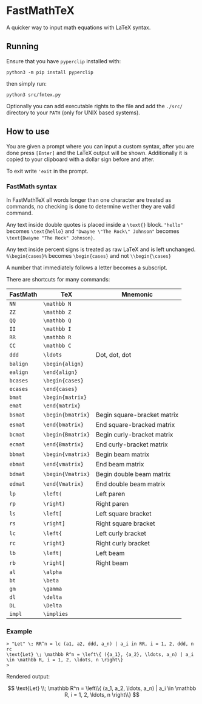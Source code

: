 # FastMathTeX

A quicker way to input math equations with LaTeX syntax.

## Running

Ensure that you have `pyperclip` installed with:

```shell
python3 -m pip install pyperclip
```

then simply run:

```shell
python3 src/fmtex.py
```

Optionally you can add executable rights to the file and add the `./src/`
directory to your `PATH` (only for UNIX based systems).

## How to use

You are given a prompt where you can input a custom syntax, after you are done
press `[Enter]` and the LaTeX output will be shown. Additionally it is copied to
your clipboard with a dollar sign before and after.

To exit write `'exit` in the prompt.

### FastMath syntax

In FastMathTeX all words longer than one character are treated as commands, no
checking is done to determine wether they are valid command.

Any text inside double quotes is placed inside a `\text{}` block.
`"hello"` becomes `\text{hello}` and `"Dwayne \"The Rock\" Johnson"` becomes
`\text{Dwayne "The Rock" Johnson}`.

Any text inside percent signs is treated as raw LaTeX and is left unchanged.
`%\begin{cases}%` becomes `\begin{cases}` and not `\\begin{\cases}`

A number that immediately follows a letter becomes a subscript.

There are shortcuts for many commands:

| FastMath | TeX               | Mnemonic                    |
| -------- | ----------------- | --------------------------- |
| `NN`     | `\mathbb N`       |                             |
| `ZZ`     | `\mathbb Z`       |                             |
| `QQ`     | `\mathbb Q`       |                             |
| `II`     | `\mathbb I`       |                             |
| `RR`     | `\mathbb R`       |                             |
| `CC`     | `\mathbb C`       |                             |
| `ddd`    | `\ldots`          | Dot, dot, dot               |
| `balign` | `\begin{align}`   |                             |
| `ealign` | `\end{align}`     |                             |
| `bcases` | `\begin{cases}`   |                             |
| `ecases` | `\end{cases}`     |                             |
| `bmat`   | `\begin{matrix}`  |                             |
| `emat`   | `\end{matrix}`    |                             |
| `bsmat`  | `\begin{bmatrix}` | Begin square-bracket matrix |
| `esmat`  | `\end{bmatrix}`   | End square-bracked matrix   |
| `bcmat`  | `\begin{Bmatrix}` | Begin curly-bracket matrix  |
| `ecmat`  | `\end{Bmatrix}`   | End curly-bracket matrix    |
| `bbmat`  | `\begin{vmatrix}` | Begin beam matrix           |
| `ebmat`  | `\end{vmatrix}`   | End beam matrix             |
| `bdmat`  | `\begin{Vmatrix}` | Begin double beam matrix    |
| `edmat`  | `\end{Vmatrix}`   | End double beam matrix      |
| `lp`     | `\left(`          | Left paren                  |
| `rp`     | `\right)`         | Right paren                 |
| `ls`     | `\left[`          | Left square bracket         |
| `rs`     | `\right]`         | Right square bracket        |
| `lc`     | `\left{`          | Left curly bracket          |
| `rc`     | `\right}`         | Right curly bracket         |
| `lb`     | `\left\|`         | Left beam                   |
| `rb`     | `\right\|`        | Right beam                  |
| `al`     | `\alpha`          |                             |
| `bt`     | `\beta`           |                             |
| `gm`     | `\gamma`          |                             |
| `dl`     | `\delta`          |                             |
| `DL`     | `\Delta`          |                             |
| `impl`   | `\implies`        |                             |

### Example

```text
> "Let" \; RR^n = lc (a1, a2, ddd, a_n) | a_i in RR, i = 1, 2, ddd, n rc
\text{Let} \; \mathbb R^n = \left\{ ({a_1}, {a_2}, \ldots, a_n) | a_i \in \mathbb R, i = 1, 2, \ldots, n \right\}
>
```

Rendered output:

$$
\text{Let} \\; \mathbb R^n = \left\\{ (a_1, a_2, \ldots, a_n) | a_i \in \mathbb R, i = 1, 2, \ldots, n \right\\}
$$
